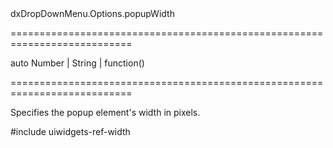 <!--id-->dxDropDownMenu.Options.popupWidth<!--/id-->
===========================================================================
<!--default-->auto<!--/default-->
<!--type-->Number | String | function()<!--/type-->
===========================================================================

<!--shortDescription-->
Specifies the popup element's width in pixels.
<!--/shortDescription-->

<!--fullDescription-->
#include uiwidgets-ref-width
<!--/fullDescription-->